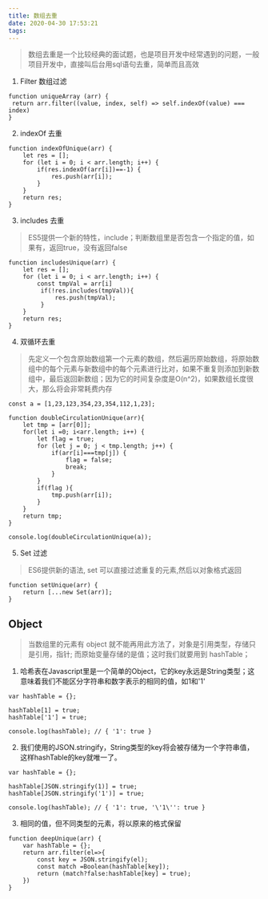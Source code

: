 ```yaml
---
title: 数组去重
date: 2020-04-30 17:53:21
tags:
---
```



> 数组去重是一个比较经典的面试题，也是项目开发中经常遇到的问题，一般项目开发中，直接叫后台用sql语句去重，简单而且高效

1. Filter 数组过滤
```
function uniqueArray (arr) {
 return arr.filter((value, index, self) => self.indexOf(value) === index)
}
```

2. indexOf 去重  
```
function indexOfUnique(arr) {
    let res = [];
    for (let i = 0; i < arr.length; i++) {
        if(res.indexOf(arr[i])==-1) {
            res.push(arr[i]);
        }
    }
    return res;
}
```

3. includes 去重
> ES5提供一个新的特性，include；判断数组里是否包含一个指定的值，如果有，返回true，没有返回false
```
function includesUnique(arr) {
    let res = [];
    for (let i = 0; i < arr.length; i++) {
        const tmpVal = arr[i]
         if(!res.includes(tmpVal)){
             res.push(tmpVal);
         }       
    }
    return res;
}
```


4. 双循环去重
> 先定义一个包含原始数组第一个元素的数组，然后遍历原始数组，将原始数组中的每个元素与新数组中的每个元素进行比对，如果不重复则添加到新数组中，最后返回新数组；因为它的时间复杂度是O(n^2)，如果数组长度很大，那么将会非常耗费内存  


```
const a = [1,23,123,354,23,354,112,1,23];

function doubleCirculationUnique(arr){
    let tmp = [arr[0]];
    for(let i =0; i<arr.length; i++) {
        let flag = true;
        for (let j = 0; j < tmp.length; j++) {
            if(arr[i]===tmp[j]) {
                flag = false;
                break;
            } 
        }
        if(flag ){
            tmp.push(arr[i]);
        }
    }
    return tmp;
}

console.log(doubleCirculationUnique(a));
```  

5. Set 过滤
> ES6提供新的语法, set 可以直接过滤重复的元素,然后以对象格式返回  

```
function setUnique(arr) { 
    return [...new Set(arr)];
}

```

## Object
> 当数组里的元素有 object 就不能再用此方法了，对象是引用类型，存储只是引用，指针; 而原始变量存储的是值；这时我们就要用到 hashTable；  

1. 哈希表在Javascript里是一个简单的Object，它的key永远是String类型；这意味着我们不能区分字符串和数字表示的相同的值，如1和'1'
```
var hashTable = {};

hashTable[1] = true;
hashTable['1'] = true;

console.log(hashTable); // { '1': true }
```
2. 我们使用的JSON.stringify，String类型的key将会被存储为一个字符串值，这样hashTable的key就唯一了。
```
var hashTable = {};

hashTable[JSON.stringify(1)] = true;
hashTable[JSON.stringify('1')] = true;

console.log(hashTable); // { '1': true, '\'1\'': true }
```
3. 相同的值，但不同类型的元素，将以原来的格式保留

```
function deepUnique(arr) {
    var hashTable = {};
    return arr.filter(el=>{
        const key = JSON.stringify(el);
        const match =Boolean(hashTable[key]);
        return (match?false:hashTable[key] = true);
    })
}

```